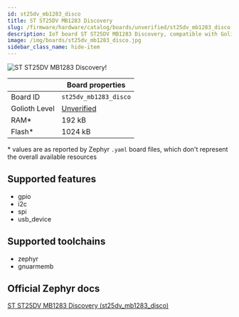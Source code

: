 ```yaml
---
id: st25dv_mb1283_disco
title: ST ST25DV MB1283 Discovery
slug: /firmware/hardware/catalog/boards/unverified/st25dv_mb1283_disco
description: IoT board ST ST25DV MB1283 Discovery, compatible with Golioth at unverified level.
image: /img/boards/st25dv_mb1283_disco.jpg
sidebar_class_name: hide-item
---
```


[//]: # (This is an auto-generated file, do not edit! Changes to it will be lost upon re-generation)

![ST ST25DV MB1283 Discovery!](/img/boards/st25dv_mb1283_disco.jpg "ST ST25DV MB1283 Discovery")

|                | Board properties     |
| -------------  | -------------------- |
| Board ID       | `st25dv_mb1283_disco` |
| Golioth Level  | [Unverified](/firmware/hardware#unverified-boards) |
| RAM*           | 192 kB |
| Flash*         | 1024 kB |

\* values are as reported by Zephyr `.yaml` board files, which don't represent the overall available resources



## Supported features

* gpio
* i2c
* spi
* usb_device

## Supported toolchains

* zephyr
* gnuarmemb

## Official Zephyr docs

[ST ST25DV MB1283 Discovery (st25dv_mb1283_disco)](https://docs.zephyrproject.org/latest/boards/st/st25dv_mb1283_disco/doc/index.html)
